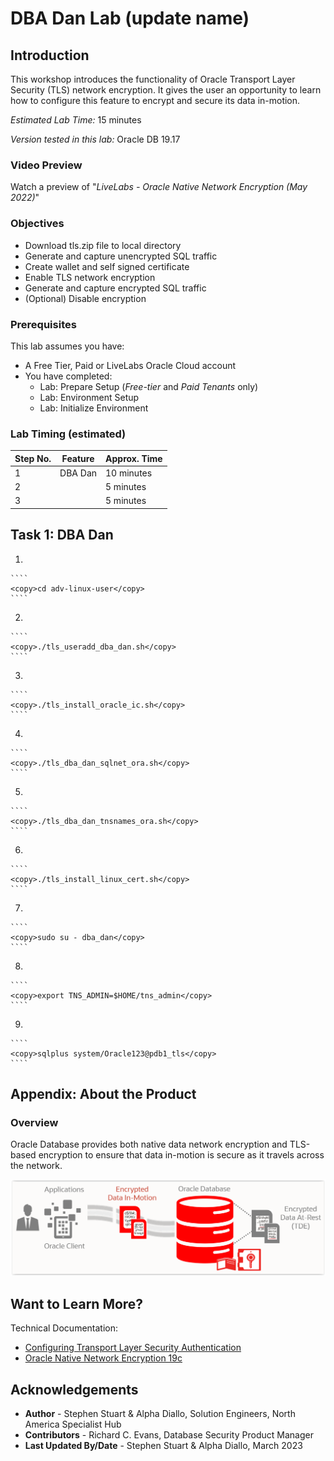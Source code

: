 # DBA Dan Lab (update name)

## Introduction
This workshop introduces the functionality of Oracle Transport Layer Security (TLS) network encryption. It gives the user an opportunity to learn how to configure this feature to encrypt and secure its data in-motion.

*Estimated Lab Time:* 15 minutes

*Version tested in this lab:* Oracle DB 19.17

### Video Preview
Watch a preview of "*LiveLabs - Oracle Native Network Encryption (May 2022)*" [](youtube:N6Uz-pVTkaI)

### Objectives
- Download tls.zip file to local directory  
- Generate and capture unencrypted SQL traffic 
- Create wallet and self signed certificate 
- Enable TLS network encryption 
- Generate and capture encrypted SQL traffic 
- (Optional) Disable encryption 


### Prerequisites
This lab assumes you have:
- A Free Tier, Paid or LiveLabs Oracle Cloud account
- You have completed:
    - Lab: Prepare Setup (*Free-tier* and *Paid Tenants* only)
    - Lab: Environment Setup
    - Lab: Initialize Environment

### Lab Timing (estimated)
| Step No. | Feature | Approx. Time |
|--|------------------------------------------------------------|-------------|
| 1 | DBA Dan | 10 minutes |
| 2 |  | 5 minutes |
| 3 | | 5 minutes |


## Task 1: DBA Dan

1. 

    ````
    <copy>cd adv-linux-user</copy>
    ````
2. 

    ````
    <copy>./tls_useradd_dba_dan.sh</copy>
    ````
3. 

    ````
    <copy>./tls_install_oracle_ic.sh</copy>
    ````
4. 

    ````
    <copy>./tls_dba_dan_sqlnet_ora.sh</copy>
    ````
5. 

    ````
    <copy>./tls_dba_dan_tnsnames_ora.sh</copy>
    ````
6. 

    ````
    <copy>./tls_install_linux_cert.sh</copy>
    ````
7. 

    ````
    <copy>sudo su - dba_dan</copy>
    ````
8. 

    ````
    <copy>export TNS_ADMIN=$HOME/tns_admin</copy>
    ````
9. 

    ````
    <copy>sqlplus system/Oracle123@pdb1_tls</copy>
    ````




## **Appendix**: About the Product
### **Overview**

Oracle Database provides both native data network encryption and TLS-based encryption to ensure that data in-motion is secure as it travels across the network.

![Network Encryption](./images/nne-concept.png "Network Encryption")



## Want to Learn More?
Technical Documentation:
- [Configuring Transport Layer Security Authentication](https://docs.oracle.com/en/database/oracle/oracle-database/19/dbseg/configuring-secure-sockets-layer-authentication.html)
- [Oracle Native Network Encryption 19c](https://docs.oracle.com/en/database/oracle/oracle-database/19/dbseg/configuring-network-data-encryption-and-integrity.html)

## Acknowledgements
- **Author** - Stephen Stuart & Alpha Diallo, Solution Engineers, North America Specialist Hub
- **Contributors** - Richard C. Evans, Database Security Product Manager 
- **Last Updated By/Date** - Stephen Stuart & Alpha Diallo, March 2023
